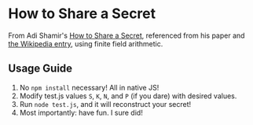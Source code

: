 # How to Share a Secret

From Adi Shamir's [How to Share a Secret](http://web.mit.edu/6.857/OldStuff/Fall03/ref/Shamir-HowToShareASecret.pdf),
referenced from his paper and 
[the Wikipedia entry](https://en.wikipedia.org/wiki/Shamir%27s_Secret_Sharing), using finite field arithmetic.

## Usage Guide
1. No `npm install` necessary! All in native JS! 
2. Modify test.js values `S`, `K`, `N`, and `P` (if you dare) with desired values.
3. Run `node test.js`, and it will reconstruct your secret!
4. Most importantly: have fun. I sure did! 

